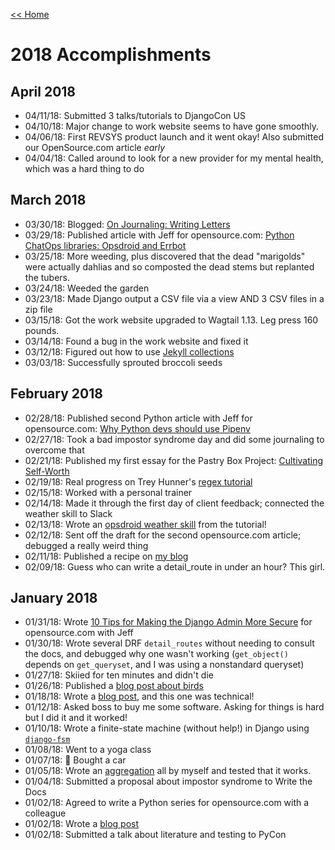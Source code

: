 [<< Home](../README.md)

# 2018 Accomplishments

## April 2018

- 04/11/18: Submitted 3 talks/tutorials to DjangoCon US 
- 04/10/18: Major change to work website seems to have gone smoothly. 
- 04/06/18: First REVSYS product launch and it went okay! Also submitted our OpenSource.com article _early_ 
- 04/04/18: Called around to look for a new provider for my mental health, which was a hard thing to do 

## March 2018 

- 03/30/18: Blogged: [On Journaling: Writing Letters](https://www.laceyhenschel.com/blog/2018/3/30/on-journaling-writing-letters)
- 03/29/18: Published article with Jeff for opensource.com: [Python ChatOps libraries: Opsdroid and Errbot](https://opensource.com/article/18/3/python-chatops-libraries-opsdroid-and-errbot)
- 03/25/18: More weeding, plus discovered that the dead "marigolds" were actually dahlias and so composted the dead stems but replanted the tubers. 
- 03/24/18: Weeded the garden
- 03/23/18: Made Django output a CSV file via a view AND 3 CSV files in a zip file 
- 03/15/18: Got the work website upgraded to Wagtail 1.13. Leg press 160 pounds. 
- 03/14/18: Found a bug in the work website and fixed it 
- 03/12/18: Figured out how to use [Jekyll collections](https://jekyllrb.com/docs/collections/)
- 03/03/18: Successfully sprouted broccoli seeds 

## February 2018

- 02/28/18: Published second Python article with Jeff for opensource.com: [Why Python devs should use Pipenv](https://opensource.com/article/18/2/why-python-devs-should-use-pipenv) 
- 02/27/18: Took a bad impostor syndrome day and did some journaling to overcome that 
- 02/21/18: Published my first essay for the Pastry Box Project: [Cultivating Self-Worth](https://the-pastry-box-project.net/lacey-williams-henschel/2018-february-21) 
- 02/19/18: Real progress on Trey Hunner's [regex tutorial](http://pycon2017.regex.training/index.html)
- 02/15/18: Worked with a personal trainer 
- 02/14/18: Made it through the first day of client feedback; connected the weather skill to Slack 
- 02/13/18: Wrote an [opsdroid weather skill](https://opsdroid.readthedocs.io/en/stable/tutorials/create-weather-skill/) from the tutorial! 
- 02/12/18: Sent off the draft for the second opensource.com article; debugged a really weird thing 
- 02/11/18: Published a recipe on [my blog](https://www.laceyhenschel.com/blog/2018/2/11/recipe-mushroom-queso-flameado) 
- 02/09/18: Guess who can write a detail_route in under an hour? This girl. 

## January 2018 

- 01/31/18: Wrote [10 Tips for Making the Django Admin More Secure](https://opensource.com/article/18/1/10-tips-making-django-admin-more-secure) for opensource.com with Jeff
- 01/30/18: Wrote several DRF `detail_routes` without needing to consult the docs, and debugged why one wasn't working (`get_object()` depends on `get_queryset`, and I was using a nonstandard queryset) 
- 01/27/18: Skiied for ten minutes and didn't die
- 01/26/18: Published a [blog post about birds](https://www.laceyhenschel.com/blog/2018/1/26/five-for-friyay-birds-in-my-backyard) 
- 01/18/18: Wrote a [blog post](https://www.laceyhenschel.com/blog/2018/1/19/five-for-friyay-useful-python-and-django-libraries18), and this one was technical! 
- 01/12/18: Asked boss to buy me some software. Asking for things is hard but I did it and it worked! 
- 01/10/18: Wrote a finite-state machine (without help!) in Django using [`django-fsm`](https://github.com/kmmbvnr/django-fsm)
- 01/08/18: Went to a yoga class 
- 01/07/18: 🚗 Bought a car 
- 01/05/18: Wrote an [aggregation](https://docs.djangoproject.com/en/2.0/topics/db/aggregation/#order-of-annotate-and-filter-clauses) all by myself and tested that it works. 
- 01/04/18: Submitted a proposal about impostor syndrome to Write the Docs 
- 01/02/18: Agreed to write a Python series for opensource.com with a colleague 
- 01/02/18: Wrote a [blog post](https://www.laceyhenschel.com/blog/2018/1/2/2017-reviewed) 
- 01/02/18: Submitted a talk about literature and testing to PyCon
